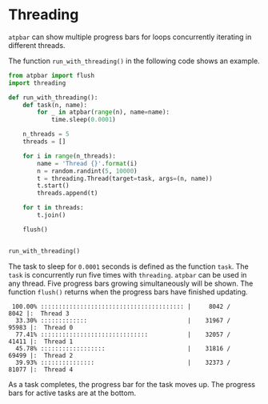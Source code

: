 # Threading

`atpbar` can show multiple progress bars for loops concurrently iterating in
different threads.

The function `run_with_threading()` in the following code shows an
example.

```python
from atpbar import flush
import threading

def run_with_threading():
    def task(n, name):
        for _ in atpbar(range(n), name=name):
            time.sleep(0.0001)

    n_threads = 5
    threads = []

    for i in range(n_threads):
        name = 'Thread {}'.format(i)
        n = random.randint(5, 10000)
        t = threading.Thread(target=task, args=(n, name))
        t.start()
        threads.append(t)

    for t in threads:
        t.join()

    flush()


run_with_threading()
```

The task to sleep for `0.0001` seconds is defined as the function `task`. The
`task` is concurrently run five times with `threading`. `atpbar` can be used in
any thread. Five progress bars growing simultaneously will be shown. The
function `flush()` returns when the progress bars have finished updating.

```plaintext
 100.00% :::::::::::::::::::::::::::::::::::::::: |     8042 /     8042 |:  Thread 3
  33.30% :::::::::::::                            |    31967 /    95983 |:  Thread 0
  77.41% ::::::::::::::::::::::::::::::           |    32057 /    41411 |:  Thread 1
  45.78% ::::::::::::::::::                       |    31816 /    69499 |:  Thread 2
  39.93% :::::::::::::::                          |    32373 /    81077 |:  Thread 4
```

As a task completes, the progress bar for the task moves up. The
progress bars for active tasks are at the bottom.
